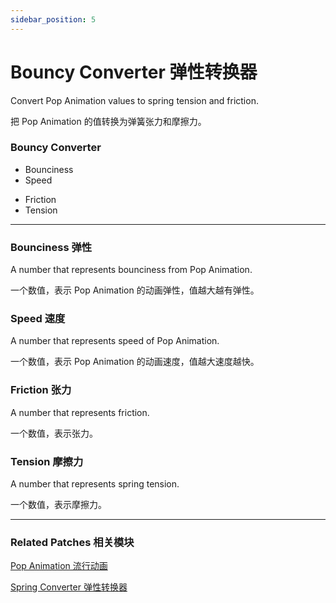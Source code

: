 ```yaml
---
sidebar_position: 5
---
```


# Bouncy Converter 弹性转换器

Convert Pop Animation values to spring tension and friction.

把 Pop Animation 的值转换为弹簧张力和摩擦力。

[//]: # (![Image]&#40;./../../../static/img/docs/Animation/bouncy-converter.png&#41;)

<div class="patch-container">
    <div class="patch processor">
        <h3>Bouncy Converter</h3>
        <ul class="inputs">
            <li>Bounciness</li>
            <li>Speed</li>
        </ul>
        <ul class="outputs">
            <li>Friction</li>
            <li>Tension</li>
        </ul>
        <hr></hr>
    </div>
</div>

### Bounciness 弹性

A number that represents bounciness from Pop Animation.

一个数值，表示 Pop Animation 的动画弹性，值越大越有弹性。

### Speed 速度

A number that represents speed of Pop Animation.

一个数值，表示 Pop Animation 的动画速度，值越大速度越快。

### Friction 张力

A number that represents friction.

一个数值，表示张力。

### Tension 摩擦力

A number that represents spring tension.

一个数值，表示摩擦力。

------

### Related Patches 相关模块

[Pop Animation 流行动画](./Pop%20Animation.md)

[Spring Converter 弹性转换器](./Spring%20Converter.md)
